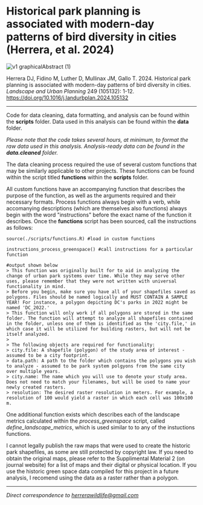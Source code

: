 # Historical park planning is associated with modern-day patterns of bird diversity in cities (Herrera, et al. 2024)

![v1 graphicalAbstract (1)](https://github.com/Dan-Herrera/Legacy_Effects_of_Park_Planning/assets/66024392/c38d56a6-33cc-4814-be88-f6fcff876210)

Herrera DJ, Fidino M, Luther D, Mullinax JM, Gallo T. 2024. Historical park planning is associated with modern-day patterns of bird diversity in cities. *Landscape and Urban Planning* 249 (105132): 1-12. https://doi.org/10.1016/j.landurbplan.2024.105132

--- 
Code for data cleaning, data formatting, and analysis can be found within the **scripts** folder.
Data used in this analysis can be found within the **data** folder.

*Please note that the code takes several hours, at minimum, to format the raw data used in this analysis. Analysis-ready data can be found in the **data.cleaned** folder.*


The data cleaning process required the use of several custom functions that may be similarly applicable to other projects. These functions can be found within the script titled **functions** within the **scripts** folder.

All custom functions have an accompanying function that describes the purpose of the function, as well as the arguments required and their necessary formats. Process functions always begin with a verb, while accomanying descriptions (which are themselves also functions) always begin with the word "instructions" before the exact name of the function it describes. Once the **functions** script has been sourced, call the instructions as follows:


```
source(./scripts/functions.R) #load in custom functions

instructions_process_greenspace() #call instructions for a particular function

#output shown below
> This function was originally built for to aid in analyzing the change of urban park systems over time. While they may serve other uses, please remember that they were not written with universal functionality in mind.
> Before you begin, make sure you have all of your shapefiles saved as polygons. Files should be named logically and MUST CONTAIN A SAMPLE YEAR! For instance, a polygon depicting DC's parks in 2022 might be named 'DC_2022.'
> This function will only work if all polygons are stored in the same folder. The function will attempt to analyze all shapefiles contained in the folder, unless one of them is identified as the 'city.file,' in which case it will be utilized for building rasters, but will not be itself analyzed.
>
> The following objects are required for functionality:
> city.file: A shapefile (polygon) of the study area of interest - assumed to be a city footprint.
> data.path: A path to the folder which contains the polygons you wish to analyze - assumed to be park system polgyons from the same city over multiple years.
> city.name: The name which you will use to denote your study area. Does not need to match your filenames, but will be used to name your newly created rasters.
> resolution: The desired raster resolution in meters. For example, a resolution of 100 would yield a raster in which each cell was 100x100 m.
```

One additional function exists which describes each of the landscape metrics calculated within the *process_greenspace* script, called *define_landscape_metrics*, which is used similar to to any of the instuctions functions.


I cannot legally publish the raw maps that were used to create the historic park shapefiles, as some are still protected by copyright law. If you need to obtain the original maps, please refer to the Supplimental Material 2 (on journal website) for a list of maps and their digital or physical location. If you use the historic green space data compiled for this project in a future analysis, I recomend using the data as a raster rather than a polygon.

---
*Direct correspondence to herrerawildlife@gmail.com*
